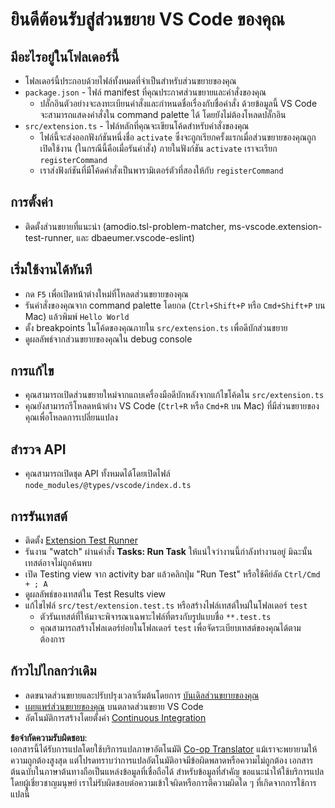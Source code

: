 <!--
CO_OP_TRANSLATOR_METADATA:
{
  "original_hash": "62b2632720dd39ef391d6b60b9b4bfb8",
  "translation_date": "2025-07-16T17:01:42+00:00",
  "source_file": "code/07.Lab/01/Apple/phi3ext/vsc-extension-quickstart.md",
  "language_code": "th"
}
-->
# ยินดีต้อนรับสู่ส่วนขยาย VS Code ของคุณ

## มีอะไรอยู่ในโฟลเดอร์นี้

* โฟลเดอร์นี้ประกอบด้วยไฟล์ทั้งหมดที่จำเป็นสำหรับส่วนขยายของคุณ
* `package.json` - ไฟล์ manifest ที่คุณประกาศส่วนขยายและคำสั่งของคุณ
  * ปลั๊กอินตัวอย่างจะลงทะเบียนคำสั่งและกำหนดชื่อเรื่องกับชื่อคำสั่ง ด้วยข้อมูลนี้ VS Code จะสามารถแสดงคำสั่งใน command palette ได้ โดยยังไม่ต้องโหลดปลั๊กอิน
* `src/extension.ts` - ไฟล์หลักที่คุณจะเขียนโค้ดสำหรับคำสั่งของคุณ
  * ไฟล์นี้จะส่งออกฟังก์ชันหนึ่งชื่อ `activate` ซึ่งจะถูกเรียกครั้งแรกเมื่อส่วนขยายของคุณถูกเปิดใช้งาน (ในกรณีนี้คือเมื่อรันคำสั่ง) ภายในฟังก์ชัน `activate` เราจะเรียก `registerCommand`
  * เราส่งฟังก์ชันที่มีโค้ดคำสั่งเป็นพารามิเตอร์ตัวที่สองให้กับ `registerCommand`

## การตั้งค่า

* ติดตั้งส่วนขยายที่แนะนำ (amodio.tsl-problem-matcher, ms-vscode.extension-test-runner, และ dbaeumer.vscode-eslint)

## เริ่มใช้งานได้ทันที

* กด `F5` เพื่อเปิดหน้าต่างใหม่ที่โหลดส่วนขยายของคุณ
* รันคำสั่งของคุณจาก command palette โดยกด (`Ctrl+Shift+P` หรือ `Cmd+Shift+P` บน Mac) แล้วพิมพ์ `Hello World`
* ตั้ง breakpoints ในโค้ดของคุณภายใน `src/extension.ts` เพื่อดีบักส่วนขยาย
* ดูผลลัพธ์จากส่วนขยายของคุณใน debug console

## การแก้ไข

* คุณสามารถเปิดส่วนขยายใหม่จากแถบเครื่องมือดีบักหลังจากแก้ไขโค้ดใน `src/extension.ts`
* คุณยังสามารถรีโหลดหน้าต่าง VS Code (`Ctrl+R` หรือ `Cmd+R` บน Mac) ที่มีส่วนขยายของคุณเพื่อโหลดการเปลี่ยนแปลง

## สำรวจ API

* คุณสามารถเปิดชุด API ทั้งหมดได้โดยเปิดไฟล์ `node_modules/@types/vscode/index.d.ts`

## การรันเทสต์

* ติดตั้ง [Extension Test Runner](https://marketplace.visualstudio.com/items?itemName=ms-vscode.extension-test-runner)
* รันงาน "watch" ผ่านคำสั่ง **Tasks: Run Task** ให้แน่ใจว่างานนี้กำลังทำงานอยู่ มิฉะนั้นเทสต์อาจไม่ถูกค้นพบ
* เปิด Testing view จาก activity bar แล้วคลิกปุ่ม "Run Test" หรือใช้คีย์ลัด `Ctrl/Cmd + ; A`
* ดูผลลัพธ์ของเทสต์ใน Test Results view
* แก้ไขไฟล์ `src/test/extension.test.ts` หรือสร้างไฟล์เทสต์ใหม่ในโฟลเดอร์ `test`
  * ตัวรันเทสต์ที่ให้มาจะพิจารณาเฉพาะไฟล์ที่ตรงกับรูปแบบชื่อ `**.test.ts`
  * คุณสามารถสร้างโฟลเดอร์ย่อยในโฟลเดอร์ `test` เพื่อจัดระเบียบเทสต์ของคุณได้ตามต้องการ

## ก้าวไปไกลกว่าเดิม

* ลดขนาดส่วนขยายและปรับปรุงเวลาเริ่มต้นโดยการ [บันเดิลส่วนขยายของคุณ](https://code.visualstudio.com/api/working-with-extensions/bundling-extension)
* [เผยแพร่ส่วนขยายของคุณ](https://code.visualstudio.com/api/working-with-extensions/publishing-extension) บนตลาดส่วนขยาย VS Code
* อัตโนมัติการสร้างโดยตั้งค่า [Continuous Integration](https://code.visualstudio.com/api/working-with-extensions/continuous-integration)

**ข้อจำกัดความรับผิดชอบ**:  
เอกสารนี้ได้รับการแปลโดยใช้บริการแปลภาษาอัตโนมัติ [Co-op Translator](https://github.com/Azure/co-op-translator) แม้เราจะพยายามให้ความถูกต้องสูงสุด แต่โปรดทราบว่าการแปลอัตโนมัติอาจมีข้อผิดพลาดหรือความไม่ถูกต้อง เอกสารต้นฉบับในภาษาต้นทางถือเป็นแหล่งข้อมูลที่เชื่อถือได้ สำหรับข้อมูลที่สำคัญ ขอแนะนำให้ใช้บริการแปลโดยผู้เชี่ยวชาญมนุษย์ เราไม่รับผิดชอบต่อความเข้าใจผิดหรือการตีความผิดใด ๆ ที่เกิดจากการใช้การแปลนี้